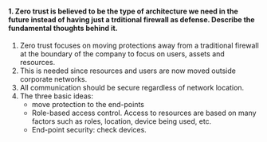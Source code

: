 #### 1. Zero trust is believed to be the type of architecture we need in the future instead of having just a trditional firewall as defense. Describe the fundamental thoughts behind it.

1. Zero trust focuses on moving protections away from a traditional firewall at the boundary of the company to focus on users, assets and resources.
2. This is needed since resources and users are now moved outside corporate networks.
3. All communication should be secure regardless of network location.
4. The three basic ideas:
   - move protection to the end-points
   - Role-based access control. Access to resources are based on many factors such as roles, location, device being used, etc.
   - End-point security: check devices.

